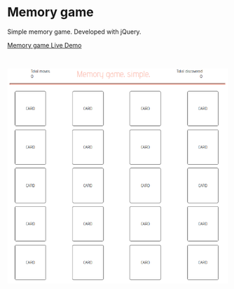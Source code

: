 # Memory game

Simple memory game. Developed with jQuery.

[Memory game Live Demo](https://danpora.github.io/memory-game/)

<br>

![alt text](https://github.com/danpora/memory-game/blob/master/media/memory_screen.png)
